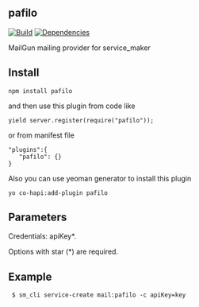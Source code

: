 ## pafilo

[![Build](https://travis-ci.org/bandwidthcom/pafilo.png)](https://travis-ci.org/bandwidthcom/pafilo)
[![Dependencies](https://david-dm.org/bandwidthcom/pafilo.png)](https://david-dm.org/bandwidthcom/pafilo)

MailGun mailing provider for service_maker

## Install

```
npm install pafilo
```
and then use this plugin from code like

```
yield server.register(require("pafilo"));
```

or from  manifest file

```
"plugins":{
   "pafilo": {}
}
```

Also you can use yeoman generator to install this plugin

```
yo co-hapi:add-plugin pafilo
```

## Parameters

Credentials: apiKey*.

Options with star (*) are required.

## Example

```
 $ sm_cli service-create mail:pafilo -c apiKey=key
```
